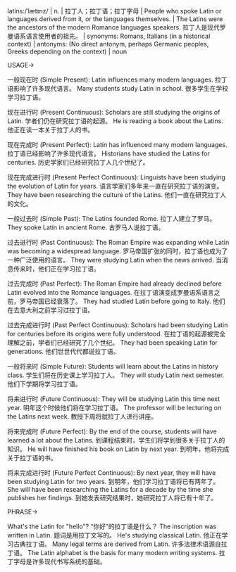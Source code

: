 latins:/ˈlætɪnz/ | n. | 拉丁人；拉丁语；拉丁字母 | People who spoke Latin or languages derived from it, or the languages themselves. | The Latins were the ancestors of the modern Romance languages speakers. 拉丁人是现代罗曼语系语言使用者的祖先。 |  synonyms: Romans, Italians (in a historical context) | antonyms:  (No direct antonym, perhaps Germanic peoples, Greeks depending on the context) | noun


USAGE->

一般现在时 (Simple Present):
Latin influences many modern languages. 拉丁语影响了许多现代语言。
Many students study Latin in school. 很多学生在学校学习拉丁语。

现在进行时 (Present Continuous):
Scholars are still studying the origins of Latin. 学者们仍在研究拉丁语的起源。
He is reading a book about the Latins. 他正在读一本关于拉丁人的书。

现在完成时 (Present Perfect):
Latin has influenced many modern languages. 拉丁语已经影响了许多现代语言。
Historians have studied the Latins for centuries. 历史学家们已经研究拉丁人几个世纪了。

现在完成进行时 (Present Perfect Continuous):
Linguists have been studying the evolution of Latin for years. 语言学家们多年来一直在研究拉丁语的演变。
They have been researching the culture of the Latins. 他们一直在研究拉丁人的文化。

一般过去时 (Simple Past):
The Latins founded Rome. 拉丁人建立了罗马。
They spoke Latin in ancient Rome. 古罗马人说拉丁语。

过去进行时 (Past Continuous):
The Roman Empire was expanding while Latin was becoming a widespread language. 罗马帝国扩张的同时，拉丁语也成为了一种广泛使用的语言。
They were studying Latin when the news arrived. 当消息传来时，他们正在学习拉丁语。

过去完成时 (Past Perfect):
The Roman Empire had already declined before Latin evolved into the Romance languages.  在拉丁语演变成罗曼语系语言之前，罗马帝国已经衰落了。
They had studied Latin before going to Italy.  他们在去意大利之前学习过拉丁语。

过去完成进行时 (Past Perfect Continuous):
Scholars had been studying Latin for centuries before its origins were fully understood.  在拉丁语的起源被完全理解之前，学者们已经研究了几个世纪。
They had been speaking Latin for generations. 他们世世代代都说拉丁语。

一般将来时 (Simple Future):
Students will learn about the Latins in history class. 学生们将在历史课上学习拉丁人。
They will study Latin next semester. 他们下学期将学习拉丁语。

将来进行时 (Future Continuous):
They will be studying Latin this time next year. 明年这个时候他们将在学习拉丁语。
The professor will be lecturing on the Latins next week. 教授下周将就拉丁人进行讲座。

将来完成时 (Future Perfect):
By the end of the course, students will have learned a lot about the Latins.  到课程结束时，学生们将学到很多关于拉丁人的知识。
He will have finished his book on Latin by next year. 到明年，他将完成关于拉丁语的书。


将来完成进行时 (Future Perfect Continuous):
By next year, they will have been studying Latin for two years. 到明年，他们学习拉丁语将已有两年了。
She will have been researching the Latins for a decade by the time she publishes her findings. 到她发表研究结果时，她研究拉丁人将已有十年了。


PHRASE->

What's the Latin for "hello"?  “你好”的拉丁语是什么？
The inscription was written in Latin.  题词是用拉丁文写的。
He's studying classical Latin. 他正在学习古典拉丁语。
Many legal terms are derived from Latin. 许多法律术语源自拉丁语。
The Latin alphabet is the basis for many modern writing systems. 拉丁字母是许多现代书写系统的基础。
